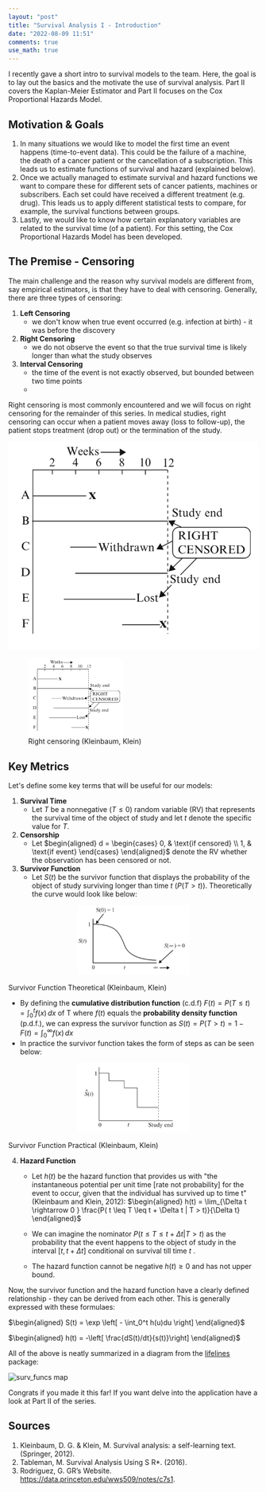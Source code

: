 ```yaml
---
layout: "post"
title: "Survival Analysis I - Introduction"
date: "2022-08-09 11:51"
comments: true
use_math: true
---
```


I recently gave a short intro to survival models to the team. Here, the goal is to lay out the basics and the motivate the use of survival analysis.
Part II covers the Kaplan-Meier Estimator and Part II focuses on the Cox Proportional Hazards Model.

## Motivation & Goals
1. In many situations we would like to model the first time an event happens (time-to-event data). This could be the failure of a machine, the death of a cancer patient or the cancellation of a subscription.
This leads us to estimate functions of survival and hazard (explained below).
2. Once we actually managed to estimate survival and hazard functions we want to compare these for different sets of cancer patients, machines or subscribers. Each set could have received a different treatment (e.g. drug).
   This leads us to apply different statistical tests to compare, for example, the survival functions between groups.
3. Lastly, we would like to know how certain explanatory variables are related to the survival time (of a patient). For this setting, the Cox Proportional Hazards Model has been developed.

## The Premise - Censoring

The main challenge and the reason why survival models are different from, say empirical estimators, is that they have to deal with censoring. Generally, there are three types of censoring:
1. **Left Censoring**
   - we don't know when true event occurred (e.g. infection at birth) - it was before the discovery
2. **Right Censoring**
   - we do not observe the event so that the true survival time is likely longer than what the study observes
3. **Interval Censoring**
   - the time of the event is not exactly observed, but bounded between two time points
   - 
Right censoring is most commonly encountered and we will focus on right censoring for the remainder of this series. In medical studies, right censoring can occur when a patient moves away (loss to follow-up), the patient stops treatment (drop out) or the termination of the study.

![Right censoring (Kleinbaum, Klein)](/assets/2022-08-10_right_censoring.png "Right censoring (Kleinbaum, Klein)")


<figure>
  <img  align="center" alt="Survfunc2" src="/assets/2022-08-10_right_censoring.png" width="45%" /> 
    <figcaption>Right censoring (Kleinbaum, Klein)</figcaption>
</figure>


## Key Metrics

Let's define some key terms that will be useful for our models:

1. **Survival Time**
   - Let $T$ be a nonnegative ($T \leq 0$) random variable (RV) that represents the survival time of the object of study and let $t$ denote the specific value for $T$.
2. **Censorship**
   - Let $begin{aligned} d =
    \begin{cases}
      0, & \text{if censored} \\
      1, & \text{if event}
    \end{cases} \end{aligned}$ denote the RV whether the observation has been censored or not.
3. **Survivor Function**
   - Let $S(t)$ be the survivor function that displays the probability of the object of study surviving longer than time $t$ ($P(T>t)$).
     Theoretically the curve would look like below:

<p align="center">
  <img alt="Survfunc1" src="/assets/2022-08-10_surv_theoretical.png" width="45%" />
  <figcaption>Survivor Function Theoretical (Kleinbaum, Klein)</figcaption>
</p>

   - By defining the **cumulative distribution function** (c.d.f) $F(t) = P(T \leq t) = \int_0^t f(x) \,dx$ of T where $f(t)$ equals the **probability density function** (p.d.f.), we can express the survivor function as $S(t) = P(T>t) = 1 - F(t) = \int_0^\infty f(x) \,dx$
  - In practice the survivor function takes the form of steps as can be seen below:
  
<p align="center">
  <img alt="Survfunc2" src="/assets/2022-08-10_surv_practical.png" width="45%" /> 
    <figcaption>Survivor Function Practical (Kleinbaum, Klein)</figcaption>
</p>

4. **Hazard Function**
   - Let $h(t)$ be the hazard function that provides us with "the instantaneous potential per unit time [rate not probability] for the event to occur, given that the individual has survived up to time t" (Kleinbaum and Klein, 2012): $\begin{aligned} h(t) =  \lim_{\Delta t \rightarrow 0 } \frac{P( t \leq T \leq t + \Delta t | T > t)}{\Delta t} \end{aligned}$

   - We can imagine the nominator $P(t \leq T \leq t + \Delta t | T > t)$ as the probability that the event happens to the object of study in the interval $[t, t + \Delta t]$ conditional on survival till time $t$ .
   - The hazard function cannot be negative $h(t) \geq 0$ and has not upper bound.

Now, the survivor function and the hazard function have a clearly defined relationship - they can be derived from each other. This is generally expressed with these formulaes:

$\begin{aligned}
S(t) = \exp \left[ - \int_0^t h(u)du \right]
\end{aligned}$

$\begin{aligned}
h(t) = -\left[ \frac{dS(t)/dt}{s(t)}\right]
\end{aligned}$


All of the above is neatly summarized in a diagram from the [lifelines](https://lifelines.readthedocs.io) package:

<img src="https://lifelines.readthedocs.io/en/latest/_images/map.png" width=400
     alt="surv_funcs map"
     style="margin-right: 10px;" />
<br>


Congrats if you made it this far! If you want delve into the application have a look at Part II of the series.

## Sources

1. Kleinbaum, D. G. & Klein, M. Survival analysis: a self-learning text. (Springer, 2012).
2. Tableman, M. Survival Analysis Using S R*. (2016).
3. Rodriguez, G. GR’s Website. https://data.princeton.edu/wws509/notes/c7s1.
